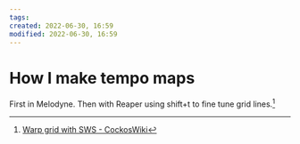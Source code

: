 ```yaml
---
tags: 
created: 2022-06-30, 16:59
modified: 2022-06-30, 16:59
---
```


# How I make tempo maps
First in Melodyne. Then with Reaper using shift+t to fine tune grid lines.[^1]

[^1]: [Warp grid with SWS - CockosWiki](https://wiki.cockos.com/wiki/index.php/Warp_grid_with_SWS?utm_source=pocket_mylist)